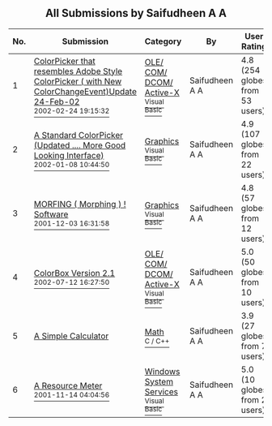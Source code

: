 ﻿<div align="center">

## All Submissions by Saifudheen A A

</div>

No.  | Submission | Category | By   | User Rating
---- | ---------- | -------- | ---- | -----------
1 | [ColorPicker that resembles Adobe Style ColorPicker \( with New ColorChangeEvent\)Update 24\-Feb\-02<br /><sup>2002-02-24 19:15:32</sup>](https://github.com/Planet-Source-Code/saifudheen-a-a-colorpicker-that-resembles-adobe-style-colorpicker-with-new-colorchangeeven__1-31402) | [OLE/ COM/ DCOM/ Active\-X<br /><sup>Visual Basic</sup>](../ByCategory/ole-com-dcom-active-x__1-29.md) | Saifudheen A A | 4.8 (254 globes from 53 users)
2 | [A Standard ColorPicker \(Updated \.\.\.\. More Good Looking Interface\)<br /><sup>2002-01-08 10:44:50</sup>](https://github.com/Planet-Source-Code/saifudheen-a-a-a-standard-colorpicker-updated-more-good-looking-interface__1-30527) | [Graphics<br /><sup>Visual Basic</sup>](../ByCategory/graphics__1-46.md) | Saifudheen A A | 4.9 (107 globes from 22 users)
3 | [MORFING \( Morphing \) \! Software<br /><sup>2001-12-03 16:31:58</sup>](https://github.com/Planet-Source-Code/saifudheen-a-a-morfing-morphing-software__1-29432) | [Graphics<br /><sup>Visual Basic</sup>](../ByCategory/graphics__1-46.md) | Saifudheen A A | 4.8 (57 globes from 12 users)
4 | [ColorBox Version 2\.1<br /><sup>2002-07-12 16:27:50</sup>](https://github.com/Planet-Source-Code/saifudheen-a-a-colorbox-version-2-1__1-38924) | [OLE/ COM/ DCOM/ Active\-X<br /><sup>Visual Basic</sup>](../ByCategory/ole-com-dcom-active-x__1-29.md) | Saifudheen A A | 5.0 (50 globes from 10 users)
5 | [A Simple Calculator<br />](https://github.com/Planet-Source-Code/saifudheen-a-a-a-simple-calculator__3-2819) | [Math<br /><sup>C / C++</sup>](../ByCategory/math__3-12.md) | Saifudheen A A | 3.9 (27 globes from 7 users)
6 | [A Resource Meter<br /><sup>2001-11-14 04:04:56</sup>](https://github.com/Planet-Source-Code/saifudheen-a-a-a-resource-meter__1-28832) | [Windows System Services<br /><sup>Visual Basic</sup>](../ByCategory/windows-system-services__1-35.md) | Saifudheen A A | 5.0 (10 globes from 2 users)
